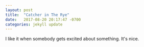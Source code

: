 ```yaml
---
layout: post
title:  "Catcher in The Rye"
date:   2017-08-20 20:17:47 -0700
categories: jekyll update
---
```


<span id="special">I like it when somebody gets excited about something. It's nice.</span>
